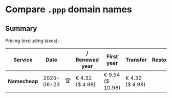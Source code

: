 # Compare `.ppp` domain names

## Summary

Pricing (excluding taxes):

| Service | Date |  | / Renewed year | First year | Transfer | Restoration |
|--|--|--|--|--|--|--|
| **Namecheap** | 2025-06-23 | 🏆 | € 4.32<br>($ 4.98) | € 9.54<br>($ 10.98) | € 4.32<br>($ 4.98) |  |
